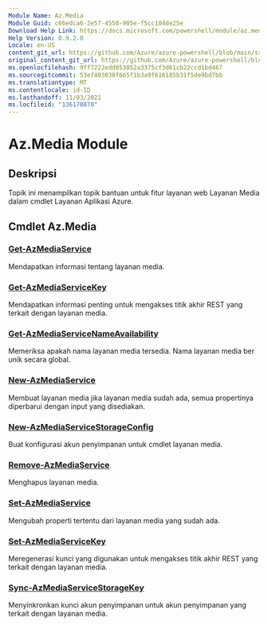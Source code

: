 ```yaml
---
Module Name: Az.Media
Module Guid: c66edca6-2e57-4550-905e-f5cc104de25e
Download Help Link: https://docs.microsoft.com/powershell/module/az.media
Help Version: 0.9.2.0
Locale: en-US
content_git_url: https://github.com/Azure/azure-powershell/blob/main/src/Media/Media/help/Az.Media.md
original_content_git_url: https://github.com/Azure/azure-powershell/blob/main/src/Media/Media/help/Az.Media.md
ms.openlocfilehash: 9ff7222edd053852a3375cf3d61cb22ccd1bd467
ms.sourcegitcommit: 53ef403038f665f1b3a9f616185b31f5de9bd7bb
ms.translationtype: MT
ms.contentlocale: id-ID
ms.lasthandoff: 11/03/2021
ms.locfileid: "136170870"
---
```

# Az.Media Module
## Deskripsi
Topik ini menampilkan topik bantuan untuk fitur layanan web Layanan Media dalam cmdlet Layanan Aplikasi Azure.

## Cmdlet Az.Media
### [Get-AzMediaService](Get-AzMediaService.md)
Mendapatkan informasi tentang layanan media.

### [Get-AzMediaServiceKey](Get-AzMediaServiceKey.md)
Mendapatkan informasi penting untuk mengakses titik akhir REST yang terkait dengan layanan media.

### [Get-AzMediaServiceNameAvailability](Get-AzMediaServiceNameAvailability.md)
Memeriksa apakah nama layanan media tersedia.
Nama layanan media ber unik secara global.

### [New-AzMediaService](New-AzMediaService.md)
Membuat layanan media jika layanan media sudah ada, semua propertinya diperbarui dengan input yang disediakan.

### [New-AzMediaServiceStorageConfig](New-AzMediaServiceStorageConfig.md)
Buat konfigurasi akun penyimpanan untuk cmdlet layanan media.

### [Remove-AzMediaService](Remove-AzMediaService.md)
Menghapus layanan media.

### [Set-AzMediaService](Set-AzMediaService.md)
Mengubah properti tertentu dari layanan media yang sudah ada.

### [Set-AzMediaServiceKey](Set-AzMediaServiceKey.md)
Meregenerasi kunci yang digunakan untuk mengakses titik akhir REST yang terkait dengan layanan media.

### [Sync-AzMediaServiceStorageKey](Sync-AzMediaServiceStorageKey.md)
Menyinkronkan kunci akun penyimpanan untuk akun penyimpanan yang terkait dengan layanan media.

